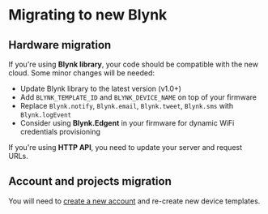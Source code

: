 # Migrating to new Blynk

## Hardware migration

If you're using **Blynk library**, your code should be compatible with the new cloud. Some minor changes will be needed:

* Update Blynk library to the latest version \(v1.0+\)
* Add `BLYNK_TEMPLATE_ID` and `BLYNK_DEVICE_NAME` on top of your firmware
* Replace `Blynk.notify`, `Blynk.email`, `Blynk.tweet`, `Blynk.sms` with `Blynk.logEvent`
* Consider using **Blynk.Edgent** in your firmware for dynamic WiFi credentials provisioning

If you're using **HTTP API**, you need to update your server and request URLs.

## Account and projects migration

You will need to [create a new account](https://blynk.cloud/) and re-create new device templates.

